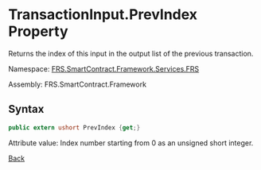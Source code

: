 # TransactionInput.PrevIndex Property

Returns the index of this input in the output list of the previous transaction.

Namespace: [FRS.SmartContract.Framework.Services.FRS](../../FRS.md)

Assembly: FRS.SmartContract.Framework

## Syntax

```c#
public extern ushort PrevIndex {get;}
```

Attribute value: Index number starting from 0 as an unsigned short integer.



[Back](../TransactionInput.md)
